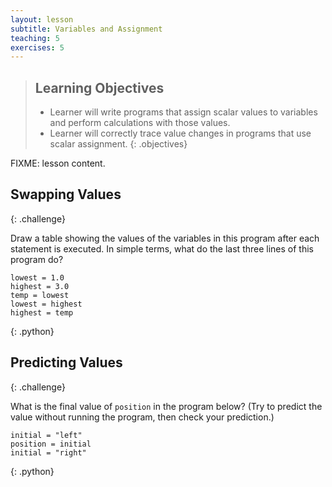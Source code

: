 ```yaml
---
layout: lesson
subtitle: Variables and Assignment
teaching: 5
exercises: 5
---
```

> ## Learning Objectives
>
> * Learner will write programs that assign scalar values to variables
>   and perform calculations with those values.
> * Learner will correctly trace value changes in programs that use scalar assignment.
{: .objectives}

FIXME: lesson content.

## Swapping Values
{: .challenge}

Draw a table showing the values of the variables in this program
after each statement is executed.
In simple terms, what do the last three lines of this program do?

~~~
lowest = 1.0
highest = 3.0
temp = lowest
lowest = highest
highest = temp
~~~
{: .python}

## Predicting Values
{: .challenge}

What is the final value of `position` in the program below?
(Try to predict the value without running the program,
then check your prediction.)

~~~
initial = "left"
position = initial
initial = "right"
~~~
{: .python}
